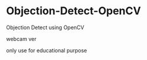 # Objection-Detect-OpenCV
Objection Detect using OpenCV

webcam ver

only use for educational purpose
